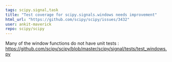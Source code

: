 ```yaml
---
tags: scipy.signal,task
title: "Test coverage for scipy.signals.windows needs improvement"
html_url: "https://github.com/scipy/scipy/issues/3432"
user: ankit-maverick
repo: scipy/scipy
---
```


Many of the window functions do not have unit tests : https://github.com/scipy/scipy/blob/master/scipy/signal/tests/test_windows.py
